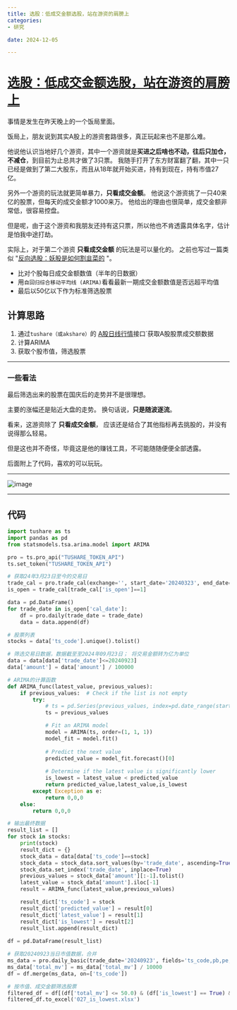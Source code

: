 ```yaml
---
title: 选股：低成交金额选股，站在游资的肩膀上
categories:
- 研究

date: 2024-12-05

---
```


# [选股：低成交金额选股，站在游资的肩膀上](https://github.com/chinobing/chinobing.github.io/issues/16)

事情是发生在昨天晚上的一个饭局里面。 

饭局上，朋友说到其实A股上的游资套路很多，真正玩起来也不是那么难。

他说他认识当地好几个游资，其中一个游资就是**买进之后啥也不动，往后只加仓，不减仓**，到目前为止总共才做了3只票。 我随手打开了东方财富翻了翻，其中一只已经是做到了第二大股东，而且从18年就开始买进，持有到现在，持有市值27亿。

另外一个游资的玩法就更简单暴力，**只看成交金额**。 他说这个游资挑了一只40来亿的股票，但每天的成交金额才1000来万。 他给出的理由也很简单，成交金额非常低，很容易控盘。

但是呢，由于这个游资和我朋友还持有这只票，所以他也不肯透露具体名字，估计是怕我中途打劫。

实际上，对于第二个游资 **只看成交金额** 的玩法是可以量化的。 之前也写过一篇类似 "[反向选股：妖股是如何割韭菜的](https://github.com/chinobing/chinobing.github.io/issues/10) "。
- 比对个股每日成交金额数值（半年的日数据）
- 用`自回归综合移动平均线 (ARIMA)`看看最新一期成交金额数值是否远超平均值
- 最后以50亿以下作为标准筛选股票

## 计算思路
1. 通过`tushare（或akshare）`的 [A股日线行情](https://tushare.pro/document/2?doc_id=27)接口`获取A股股票成交额数据
2. 计算ARIMA
3. 获取个股市值，筛选股票

--- 
### 一些看法
最后筛选出来的股票在国庆后的走势并不是很理想。

主要的涨幅还是贴近大盘的走势。 换句话说，**只是随波逐流**。

看来，这游资除了 **只看成交金额**， 应该还是结合了其他指标再去挑股的，并没有说得那么轻易。

但是这也并不奇怪，毕竟这是他的赚钱工具，不可能随随便便全部透露。

后面附上了代码，喜欢的可以玩玩。

---
![image](https://github.com/user-attachments/assets/6afd1a7a-ca05-455d-8755-1b39089b55ef)

---

## 代码
```python
import tushare as ts
import pandas as pd
from statsmodels.tsa.arima.model import ARIMA

pro = ts.pro_api("TUSHARE_TOKEN_API")
ts.set_token("TUSHARE_TOKEN_API")

# 获取24年3月23日至今的交易日
trade_cal = pro.trade_cal(exchange='', start_date='20240323', end_date='20241205')
is_open = trade_cal[trade_cal['is_open']==1]

data = pd.DataFrame()
for trade_date in is_open['cal_date']:
    df = pro.daily(trade_date = trade_date)
    data = data.append(df)

# 股票列表
stocks = data['ts_code'].unique().tolist()

# 筛选交易日数据，数据截至至2024年09月23日； 将交易金额转为亿为单位
data = data[data['trade_date']<=20240923]
data['amount'] = data['amount'] / 100000

# ARIMA的计算函数
def ARIMA_func(latest_value, previous_values):
    if previous_values:  # Check if the list is not empty
        try:
            # ts = pd.Series(previous_values, index=pd.date_range(start='2024-01-01', periods=len(previous_values), freq='D'))
            ts = previous_values

            # Fit an ARIMA model
            model = ARIMA(ts, order=(1, 1, 1))
            model_fit = model.fit()
    
            # Predict the next value
            predicted_value = model_fit.forecast()[0]
    
            # Determine if the latest value is significantly lower
            is_lowest = latest_value < predicted_value
            return predicted_value,latest_value,is_lowest
        except Exception as e:
            return 0,0,0
    else:
        return 0,0,0

# 输出最终数据
result_list = []
for stock in stocks:
    print(stock)
    result_dict = {}
    stock_data = data[data['ts_code']==stock]
    stock_data = stock_data.sort_values(by='trade_date', ascending=True)
    stock_data.set_index('trade_date', inplace=True)
    previous_values = stock_data['amount'][:-1].tolist()
    latest_value = stock_data['amount'].iloc[-1]
    result = ARIMA_func(latest_value,previous_values)

    result_dict['ts_code'] = stock
    result_dict['predicted_value'] = result[0]
    result_dict['latest_value'] = result[1]
    result_dict['is_lowest'] = result[2]
    result_list.append(result_dict)
    
df = pd.DataFrame(result_list)

# 获取20240923当日市值数据，合并
ms_data = pro.daily_basic(trade_date='20240923', fields='ts_code,pb,pe,pe_ttm,total_mv')
ms_data['total_mv'] = ms_data['total_mv'] / 10000
df = df.merge(ms_data, on=['ts_code'])

# 按市值、成交金额筛选股票
filtered_df = df[(df['total_mv'] <= 50.0) & (df['is_lowest'] == True) & (df['latest_value'] <= 0.2)]
filtered_df.to_excel('027_is_lowest.xlsx')
```
